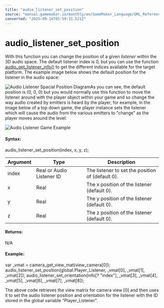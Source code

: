 ```yaml
---
title: "audio_listener_set_position"
source: "manual.gamemaker.io/monthly/en/GameMaker_Language/GML_Reference/Asset_Management/Audio/Audio_Listeners/audio_listener_set_position.htm"
converted: "2025-09-14T03:59:31.521Z"
---
```


# audio\_listener\_set\_position

With this function you can change the position of a given _listener_ within the 3D audio space. The default listener index is 0, but you can use the function [audio\_get\_listener\_info()](audio_get_listener_info.md) to get the different indices available for the target platform. The example image below shows the default position for the listener in the audio space:

![Audio Listener Spacial Position Diagram](../../../../../assets/Images/Scripting_Reference/GML/Reference/Audio/Audio_Listener.png)As you can see, the default position is (0, 0, 0) but you would normally use this function to move the listener around with the player object within your game and so change the way audio created by emitters is heard by the player, for example, in the image below of a top down game, the player instance sets the listener which will cause the audio from the various emitters to "change" as the player moves around the level:

![Audio Listener Game Example](../../../../../assets/Images/Scripting_Reference/GML/Reference/Audio/Audio_Game.png)

#### Syntax:

audio\_listener\_set\_position(index, x, y, z);

| Argument | Type | Description |
| --- | --- | --- |
| index | Real or Audio Listener ID | The listener to set the position of (default 0). |
| x | Real | The x position of the listener (default 0). |
| y | Real | The y position of the listener (default 0). |
| z | Real | The z position of the listener (default 0). |

#### Returns:

N/A

#### Example:

var \_vmat = camera\_get\_view\_mat(view\_camera\[0\]);
audio\_listener\_set\_position(global.Player\_Listener, \_vmat\[0\], \_vmat\[1\], \_vmat\[2\]);
audio\_listener\_set\_orientation(info\[? "index"\], \_vmat\[3\], \_vmat\[4\], \_vmat\[5\], \_vmat\[6\], \_vmat\[7\], \_vmat\[8\]);

The above code retrieves the view matrix for camera view \[0\] and then uses it to set the audio listener position and orientation for the listener with the ID stored in the global variable "Player\_Listener".